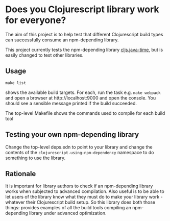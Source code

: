 # Does you Clojurescript library work for everyone?

The aim of this project is to help test that different Clojurescript build types can 
successfully consume an npm-depending library.

This project currently tests the npm-depending library [cljs.java-time](https://github.com/henryw374/cljs.java-time), but is easily changed to test other libraries.

## Usage

```
make list

```

shows the available build targets. For each, run the task e.g. `make webpack` and open a browser at http://localhost:9000 and open the console.
You should see a sensible message printed if the build succeeded.

The top-level Makefile shows the commands used to compile for each build tool

## Testing your own npm-depending library

Change the top-level deps.edn to point to your library and change the contents of the 
`clojurescript.using-npm-dependency` namespace to do something to use the library.

## Rationale

It is important for library authors to check if an npm-depending library works when subjected to advanced 
compilation. Also useful is to be able to let users of the library know what they must do to make
your library work  - whatever their Clojurescript build setup. So this library does both those 
things: provides examples of all the build tools compiling an npm-depending library under advanced
optimization.  
